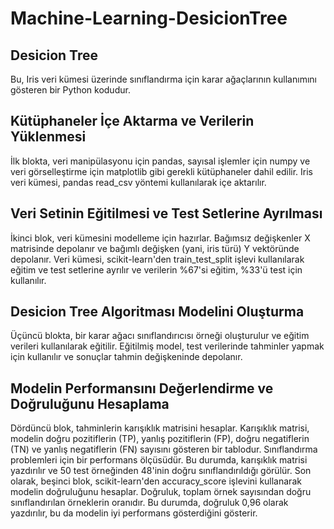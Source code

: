 # Machine-Learning-DesicionTree

## Desicion Tree
Bu, Iris veri kümesi üzerinde sınıflandırma için karar ağaçlarının kullanımını gösteren bir Python kodudur.

## Kütüphaneler İçe Aktarma ve Verilerin Yüklenmesi
İlk blokta, veri manipülasyonu için pandas, sayısal işlemler için numpy ve veri görselleştirme için matplotlib gibi gerekli kütüphaneler dahil edilir. Iris veri kümesi, pandas read_csv yöntemi kullanılarak içe aktarılır.

## Veri Setinin Eğitilmesi ve Test Setlerine Ayrılması
İkinci blok, veri kümesini modelleme için hazırlar. Bağımsız değişkenler X matrisinde depolanır ve bağımlı değişken (yani, iris türü) Y vektöründe depolanır. Veri kümesi, scikit-learn'den train_test_split işlevi kullanılarak eğitim ve test setlerine ayrılır ve verilerin %67'si eğitim, %33'ü test için kullanılır.

## Desicion Tree Algoritması Modelini Oluşturma
Üçüncü blokta, bir karar ağacı sınıflandırıcısı örneği oluşturulur ve eğitim verileri kullanılarak eğitilir. Eğitilmiş model, test verilerinde tahminler yapmak için kullanılır ve sonuçlar tahmin değişkeninde depolanır.

## Modelin Performansını Değerlendirme ve Doğruluğunu Hesaplama
Dördüncü blok, tahminlerin karışıklık matrisini hesaplar. Karışıklık matrisi, modelin doğru pozitiflerin (TP), yanlış pozitiflerin (FP), doğru negatiflerin (TN) ve yanlış negatiflerin (FN) sayısını gösteren bir tablodur. Sınıflandırma problemleri için bir performans ölçüsüdür. Bu durumda, karışıklık matrisi yazdırılır ve 50 test örneğinden 48'inin doğru sınıflandırıldığı görülür.
Son olarak, beşinci blok, scikit-learn'den accuracy_score işlevini kullanarak modelin doğruluğunu hesaplar. Doğruluk, toplam örnek sayısından doğru sınıflandırılan örneklerin oranıdır. Bu durumda, doğruluk 0,96 olarak yazdırılır, bu da modelin iyi performans gösterdiğini gösterir.
